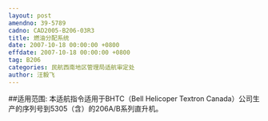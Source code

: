 ```yaml
---
layout: post
amendno: 39-5789
cadno: CAD2005-B206-03R3
title: 燃油分配系统
date: 2007-10-18 00:00:00 +0800
effdate: 2007-10-18 00:00:00 +0800
tag: B206
categories: 民航西南地区管理局适航审定处
author: 汪毅飞
---
```


##适用范围:
本适航指令适用于BHTC（Bell Helicoper Textron Canada）公司生产的序列号到5305（含）的206A/B系列直升机。

